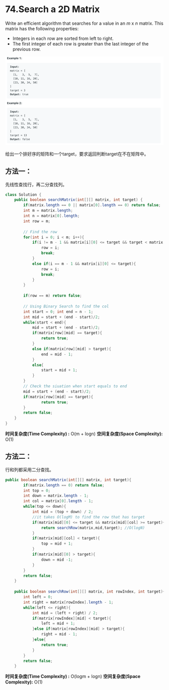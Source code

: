 # 74.Search a 2D Matrix

Write an efficient algorithm that searches for a value in an _m_ x _n_ matrix. This matrix has the following properties:

* Integers in each row are sorted from left to right.
* The first integer of each row is greater than the last integer of the previous row.

![](.gitbook/assets/image%20%2835%29.png)

给出一个排好序的矩阵和一个target，要求返回判断target在不在矩阵中。

## 方法一：

先线性查找行，再二分查找列。

```java
class Solution {
    public boolean searchMatrix(int[][] matrix, int target) {
        if(matrix.length == 0 || matrix[0].length == 0) return false;
        int m = matrix.length;
        int n = matrix[0].length;
        int row = m;
        
        // Find the row
        for(int i = 0; i < m; i++){
            if(i != m - 1 && matrix[i][0] <= target && target < matrix[i+1][0]){
                row = i;
                break;
            }
            else if(i == m - 1 && matrix[i][0] <= target){
                row = i;
                break;
            }
        }
        
        if(row == m) return false;
        
        // Using Binary Search to find the col
        int start = 0; int end = n - 1; 
        int mid = start + (end - start)/2;
        while(start < end){
            mid = start + (end - start)/2;
            if(matrix[row][mid] == target){
                return true;
            }
            else if(matrix[row][mid] > target){
                end = mid - 1;
            }
            else{
                start = mid + 1;
            }
        }
        // Check the siuation when start equals to end
        mid = start + (end - start)/2;
        if(matrix[row][mid] == target){
                return true;
        }
        return false;
    }
}
```

**时间复杂度\(Time Complexity\) :** O\(m + logn\)          **空间复杂度\(Space Complexity\):** O\(1\)

## 方法二：

行和列都采用二分查找。

```java
public boolean searchMatrix(int[][] matrix, int target){
        if(matrix.length == 0) return false;
        int top = 0;
        int down = matrix.length - 1;
        int col = matrix[0].length - 1;
        while(top <= down){
            int mid = (top + down) / 2;
            //it takes O(logM) to find the row that has target
            if(matrix[mid][0] <= target && matrix[mid][col] >= target){
                return searchRow(matrix,mid,target); //O(logN)
            }
            if(matrix[mid][col] < target){
                top = mid + 1;
            }
            if(matrix[mid][0] > target){
                down = mid -1;
            }
        }
        return false;
    }
    
    public boolean searchRow(int[][] matrix, int rowIndex, int target){
        int left = 0;
        int right = matrix[rowIndex].length - 1;
        while(left <= right){
            int mid = (left + right) / 2;
            if(matrix[rowIndex][mid] < target){
                left = mid + 1;
            }else if(matrix[rowIndex][mid] > target){
                right = mid - 1;
            }else{
                return true;
            }
        }
        return false;
    }
```

**时间复杂度\(Time Complexity\) :** O\(logm + logn\)          **空间复杂度\(Space Complexity\):** O\(1\)

